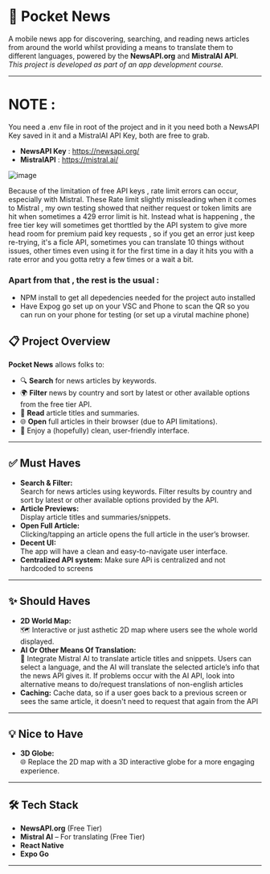 # 📰 Pocket News

A mobile news app for discovering, searching, and reading news articles from around the world whilst providing a means to translate them to different languages, powered by the **NewsAPI.org** and **MistralAI API**.  
_This project is developed as part of an app development course._

---

# NOTE :

You need a .env file in root of the project and in it you need both a NewsAPI Key saved in it and a MistralAI API Key, both are free to grab.

- **NewsAPI Key** : https://newsapi.org/
- **MistralAPI** : https://mistral.ai/

![image](https://github.com/user-attachments/assets/08b1b9ba-ca87-4f7a-9efb-c30357840695)

Because of the limitation of free API keys , rate limit errors can occur, especially with Mistral.
These Rate limit slightly missleading when it comes to Mistral , my own testing showed that neither request or token limits are hit when sometimes a 429 error limit is hit.
Instead what is happening , the free tier key will sometimes get thorttled by the API system to give more head room for premium paid key requests , so if you get an error
just keep re-trying, it's a ficle API, sometimes you can translate 10 things without issues, other times even using it for the first time in a day it hits you with a rate error and you gotta retry a few times or a wait a bit.

### Apart from that , the rest is the usual :

- NPM install to get all depedencies needed for the project auto installed
- Have Expog go set up on your VSC and Phone to scan the QR so you can run on your phone for testing (or set up a virutal machine phone)

## 📋 Project Overview

**Pocket News** allows folks to:

- 🔍 **Search** for news articles by keywords.
- 🌍 **Filter** news by country and sort by latest or other available options from the free tier API.
- 📰 **Read** article titles and summaries.
- 🌐 **Open** full articles in their browser (due to API limitations).
- 🎨 Enjoy a (hopefully) clean, user-friendly interface.

---

## ✅ Must Haves

- **Search & Filter:**  
  Search for news articles using keywords. Filter results by country and sort by latest or other available options provided by the API.
- **Article Previews:**  
  Display article titles and summaries/snippets.
- **Open Full Article:**  
  Clicking/tapping an article opens the full article in the user’s browser.
- **Decent UI:**  
  The app will have a clean and easy-to-navigate user interface.
- **Centralized API system:**
  Make sure APi is centralized and not hardcoded to screens

---

## ✨ Should Haves

- **2D World Map:**  
  🗺️ Interactive or just asthetic 2D map where users see the whole world displayed.
- **AI Or Other Means Of Translation:**  
  🤖 Integrate Mistral AI to translate article titles and snippets. Users can select a language, and the AI will translate the selected article’s info that the news API gives it.
  If problems occur with the AI API, look into alternative means to do/request translations of non-english articles
- **Caching:**
  Cache data, so if a user goes back to a previous screen or sees the same article, it doesn't need to request that again from the API

---

## 💡 Nice to Have

- **3D Globe:**  
  🌐 Replace the 2D map with a 3D interactive globe for a more engaging experience.

---

## 🛠️ Tech Stack

- **NewsAPI.org** (Free Tier)
- **Mistral AI** – For translating (Free Tier)
- **React Native**
- **Expo Go**

---
